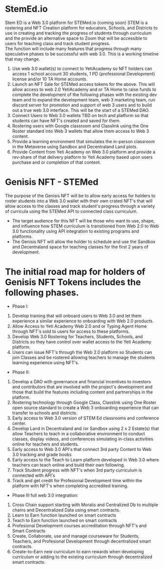 # StemEd.io
Stem ED is a Web 3.0 platform for STEMed.io (coming soon) STEM is a rostering and NFT Creation platform for educators, Schools, and Districts to use in creating and tracking the progress of students through curriculum and the provide an alternative space to Zoom that will be accessible to users for teaching class and track student progress.  
The function will include many features that progress through many speculative phases to be successful with web 3.0. This is a working timeline that may change. 
1. Use web 3.0 wallet(s) to connect to YetiAcademy so NFT holders can access 1 school account 30 students, 1 PD (professional Development) license and/or 10 TA Home accounts. 
2. Launch an NFT Sale for STEMed access tokens for the above.  This will allow access to web 2.0 YetiAcademy and or TA Home to raise funds to complete the development of the following phases with the existing dev team and to expand the development team, web 3 marketing team, run discord server for promotion and support of web 3 users and to build out a true web 3.0 interface. This will be the start of a STEMed DAO. 
3. Connect Users to Web 3.0 wallets TBD on tech and platform so that students can have NFT's created and saved for them. 
4. Rostering users with Google classroom and Classlink using the One Roster standard into Web 3 wallets that allow them access to Web 3 content.
5. Provide a learning environment that simulates the in-person classroom in the Metaverse using Sandbox and Decentraland Land plots. 
6. Provide Content from Yeti Academy on Web 3.0 platform and provide a rev-share of that delivery platform to Yeti Academy based upon users purchase and or completion of that content. 

# Genisis NFT - STEMed 
The purpose of the Genisis NFT will be to allow early access for holders to roster students into a Web 3.0 wallet with their own crated NFT's that will allow access to the classes and track student's progress through a variety of curricula using the STEMed API to connected class curriculum.   

- The target audience for this NFT will be those who want to use, shape, and influence how STEM curriculum is transitioned from Web 2.0 to Web 3.0 functionality using API integration to existing programs and platforms. 
- The Genisis NFT will allow the holder to schedule and use the Sandbox and Decentraland space for teaching classes for the first 2 years of development. 
 
# The initial road map for holders of Genisis NFT Tokens includes the following phases. 
- Phase I: 
1. Develop training that will onboard users to Web 3.0 and let them experience a similar experience to onboarding with Web 2.0 products. 
2. Allow Access to Yeti Academy Web 2.0 and or Typing Agent Home through NFT's sold to users for access to these platforms. 
3. Develop Web 3.0 Rostering for Teachers, Students, Schools, and Districts so they have control over wallet access to the Yeti Academy platform.
4. Users can issue NFT's through the Web 2.0 platform so Students can join Classes and be rostered allowing teachers to manage the students learning experience using NFT's.

- Phase II: 
1. Develop a DAO with governance and financial incentives to investors and contributors that are involved with the project's development and those that build the features including content and partnerships in the platform. 
2. Rostering technology through Google Class, Classlink using One Roster open source standard to create a Web 3 onboarding experience that can transfer to schools and districts. 
3. Early access to Web 3.0 version of STEM Ed classrooms and conference center. 
4. Develop Land in Decentraland and /or Sandbox using 2 x 2 Estate(s) that allow Teachers to teach in a collaborative environment to conduct classes, display videos, and conferences simulating in-class activities online for teachers and students. 
5. Early access to Web 3.0 API's that connect 3rd party Content to Web 3.0 tracking and grade books
6. Early access to the Teach to Learn platform developed in Web 3.0 where teachers can teach online and build their own following. 
7. Track Student progress with NFT's when 3rd party curriculum is connected with API's
8. Track and get credit for Profesional Development time within the platform with NFT's when completing accredited training. 
 
- Phase III full web 3.0 integration: 
1. Cross Chain support starting with Moralis and Centralized Db to multiple chains and Decentralized Data using smart contracts. 
2. Learn to Earn function launched on smart contracts
3. Teach to Earn function launched on smart contracts
4. Profesional Development courses accreditation through NFT's and Smart Contracts
5. Create, Collaborate, use and manage courseware for Students, Teachers, and Profesional Development through decentralized smart contracts.  
6. Create-to-Earn new curriculum to earn rewards when developing curriculum or adding to the existing curriculum through decentralized smart contracts.
